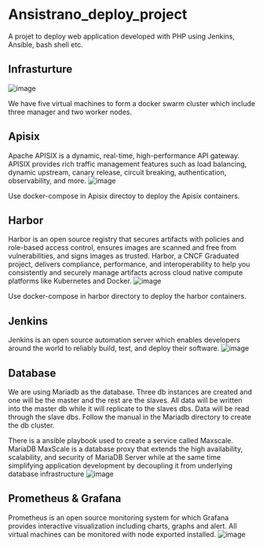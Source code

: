 # Ansistrano_deploy_project

A projet to deploy web application developed with PHP using Jenkins, Ansible, bash shell etc.

Infrasturture
-------------
![image](https://github.com/gordon1991112000/ansistrano_deploy_project/blob/main/IPZ%20%20Infrastructure.png)

We have five virtual machines to form a docker swarm cluster which include three manager and two worker nodes.

Apisix
------
Apache APISIX is a dynamic, real-time, high-performance API gateway. APISIX provides rich traffic management features such as load balancing, dynamic upstream, canary release, circuit breaking, authentication, observability, and more.
![image](https://github.com/gordon1991112000/Jenkins_ansistrano_deploy/blob/main/apisix_ingress.png)

Use docker-compose in Apisix directoy to deploy the Apisix containers.

Harbor
------
Harbor is an open source registry that secures artifacts with policies and role-based access control, ensures images are scanned and free from vulnerabilities, and signs images as trusted. Harbor, a CNCF Graduated project, delivers compliance, performance, and interoperability to help you consistently and securely manage artifacts across cloud native compute platforms like Kubernetes and Docker.
![image](https://github.com/gordon1991112000/Jenkins_ansistrano_deploy/blob/main/harbor_.PNG)

Use docker-compose in harbor directory to deploy the harbor containers.

Jenkins
-------
Jenkins is an open source automation server which enables developers around the world to reliably build, test, and deploy their software.
![image](https://user-images.githubusercontent.com/8767584/166629162-43c2b2fb-c6cc-4f87-ba6a-5e50b5d7a4ca.png)

Database
--------
We are using Mariadb as the database. Three db instances are created and one will be the master and the rest are the slaves. All data will be written into the master db while it will replicate to the slaves dbs. Data will be read through the slave dbs.
Follow the manual in the Mariadb directory to create the db cluster.

There is a ansible playbook used to create a service called Maxscale. MariaDB MaxScale is a database proxy that extends the high availability, scalability, and security of MariaDB Server while at the same time simplifying application development by decoupling it from underlying database infrastructure
![image](https://github.com/gordon1991112000/Jenkins_ansistrano_deploy/blob/main/maxscle.PNG)

Prometheus & Grafana
--------------------
Prometheus is an open source monitoring system for which Grafana provides interactive visualization including charts, graphs and alert. All virtual machines can be monitored with node exported installed.
![image](https://github.com/gordon1991112000/Jenkins_ansistrano_deploy/blob/main/prometheus.PNG)





